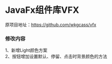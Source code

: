 # JavaFx组件库VFX
原项目地址：https://github.com/wkgcass/vfx
### 修改内容
1、新增Light颜色方案<br>
2、按钮增加设置默认、停留、点击时背景颜色的方法
